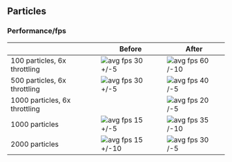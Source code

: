## Particles

### Performance/fps

|                |Before                          |After                         |
|----------------|-------------------------------|-----------------------------|
|100 particles, 6x throttling |![avg fps 30 +/-5](https://github.com/SeregaSE/particles/blob/master/tests/before_100_x6_throttling) |![avg fps 60 /-10](https://github.com/SeregaSE/particles/blob/master/tests/after_100_x6_throttling) |
|500 particles, 6x throttling |![avg fps 30 +/-5](https://github.com/SeregaSE/particles/blob/master/tests/before_500_x6_throttling) |![avg fps 40 /-5](https://github.com/SeregaSE/particles/blob/master/tests/after_500_x6_throttling) |
|1000 particles, 6x throttling | |![avg fps 20 /-5](https://github.com/SeregaSE/particles/blob/master/tests/after_1000_x6_throttling) |
|1000 particles |![avg fps 15 +/-5](https://github.com/SeregaSE/particles/blob/master/tests/before_1000) |![avg fps 35 /-10](https://github.com/SeregaSE/particles/blob/master/tests/after_1000) |
|2000 particles |![avg fps 15 +/-10](https://github.com/SeregaSE/particles/blob/master/tests/before_2000) |![avg fps 30 /-5](https://github.com/SeregaSE/particles/blob/master/tests/after_2000) |

